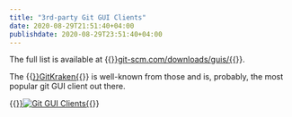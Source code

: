```yaml
---
title: "3rd-party Git GUI Clients"
date: 2020-08-29T21:51:40+04:00
publishdate: 2020-08-29T23:51:40+04:00
---
```


The full list is available at {{<a href="https://git-scm.com/downloads/guis/" target="_blank" rel="noopener noreferrer">}}git-scm.com/downloads/guis/{{</a>}}. 

The {{<a href="https://www.gitkraken.com/" target="_blank" rel="noopener noreferrer">}}GitKraken{{</a>}} is well-known from those and is, probably, the most popular git GUI client out there.

{{<a href="https://git-scm.com/downloads/guis/" target="_blank" rel="noopener noreferrer">}}![Git GUI Clients](https://res.cloudinary.com/oorkan/image/upload/v1598732293/blog/img/topics/git/git-gui_clients_tkaai8.jpg){{</a>}}

